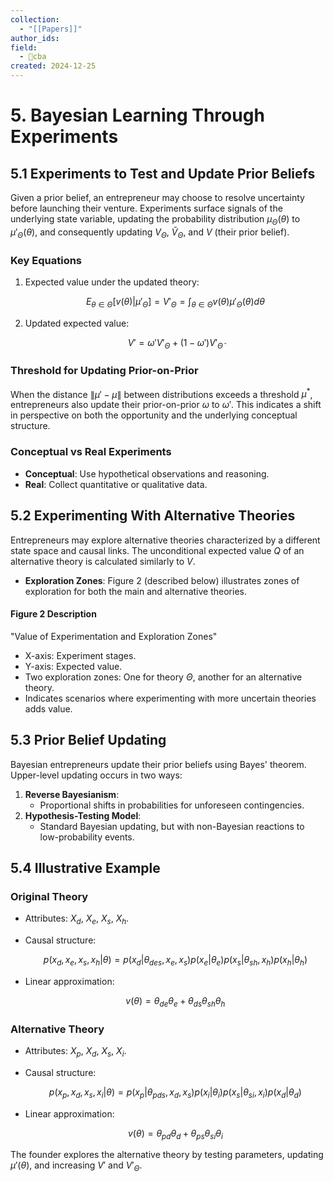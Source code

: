 ```yaml
---
collection:
  - "[[Papers]]"
author_ids:
field:
  - 🐅cba
created: 2024-12-25
---
```


# 5. Bayesian Learning Through Experiments

## 5.1 Experiments to Test and Update Prior Beliefs

Given a prior belief, an entrepreneur may choose to resolve uncertainty before launching their venture. Experiments surface signals of the underlying state variable, updating the probability distribution $\mu_\Theta(\theta)$ to $\mu'_\Theta(\theta)$, and consequently updating $V_\Theta$, $\tilde{V}_\Theta$, and $V$ (their prior belief).

### Key Equations
1. Expected value under the updated theory:

   $$E_{\theta \in \Theta}[v(\theta) | \mu'_\Theta] = V'_\Theta = \int_{\theta \in \Theta} v(\theta) \mu'_\Theta(\theta) d\theta$$

2. Updated expected value:

   $$V' = \omega' V'_\Theta + (1 - \omega') V'_\tilde{\Theta}$$

### Threshold for Updating Prior-on-Prior
When the distance $\| \mu' - \mu \|$ between distributions exceeds a threshold $\mu^*$, entrepreneurs also update their prior-on-prior $\omega$ to $\omega'$. This indicates a shift in perspective on both the opportunity and the underlying conceptual structure.

### Conceptual vs Real Experiments
- **Conceptual**: Use hypothetical observations and reasoning.
- **Real**: Collect quantitative or qualitative data.

## 5.2 Experimenting With Alternative Theories

Entrepreneurs may explore alternative theories characterized by a different state space and causal links. The unconditional expected value $Q$ of an alternative theory is calculated similarly to $V$.

- **Exploration Zones**: Figure 2 (described below) illustrates zones of exploration for both the main and alternative theories.

#### Figure 2 Description
"Value of Experimentation and Exploration Zones"
- X-axis: Experiment stages.
- Y-axis: Expected value.
- Two exploration zones: One for theory $\Theta$, another for an alternative theory.
- Indicates scenarios where experimenting with more uncertain theories adds value.

## 5.3 Prior Belief Updating

Bayesian entrepreneurs update their prior beliefs using Bayes' theorem. Upper-level updating occurs in two ways:

1. **Reverse Bayesianism**:
   - Proportional shifts in probabilities for unforeseen contingencies.
2. **Hypothesis-Testing Model**:
   - Standard Bayesian updating, but with non-Bayesian reactions to low-probability events.

## 5.4 Illustrative Example

### Original Theory
- Attributes: $X_d$, $X_e$, $X_s$, $X_h$.
- Causal structure:

  $$p(x_d, x_e, x_s, x_h | \theta) = p(x_d | \theta_{des}, x_e, x_s)p(x_e | \theta_e)p(x_s | \theta_{sh}, x_h)p(x_h | \theta_h)$$

- Linear approximation:

  $$v(\theta) = \theta_{de} \theta_e + \theta_{ds} \theta_{sh} \theta_h$$

### Alternative Theory
- Attributes: $X_p$, $X_d$, $X_s$, $X_i$.
- Causal structure:

  $$p(x_p, x_d, x_s, x_i | \theta) = p(x_p | \theta_{pds}, x_d, x_s)p(x_i | \theta_i)p(x_s | \theta_{si}, x_i)p(x_d | \theta_d)$$

- Linear approximation:

  $$v(\theta) = \theta_{pd} \theta_d + \theta_{ps} \theta_{si} \theta_i$$

The founder explores the alternative theory by testing parameters, updating $\mu'(\theta)$, and increasing $V'$ and $V'_\Theta$.
